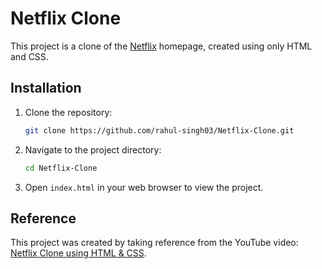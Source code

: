 # Netflix Clone
This project is a clone of the <a href="https://www.netflix.com/in/" target="_blank">Netflix</a> homepage, created using only HTML and CSS. 

## Installation

1. Clone the repository:

    ```bash
    git clone https://github.com/rahul-singh03/Netflix-Clone.git
    ```

2. Navigate to the project directory:

    ```bash
    cd Netflix-Clone
    ```

3. Open `index.html` in your web browser to view the project.
## Reference

This project was created by taking reference from the YouTube video: <a href="https://youtu.be/ovKVqo-L2EM?si=50yPLibF7ztbKHGl" target="_blank">Netflix Clone using HTML & CSS</a>.
